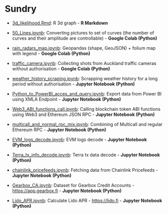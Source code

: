 # Sundry

- [3d_likelihood.Rmd](3d_likelihood.Rmd): R 3d graph  - **R Markdown**

- [50_Lines.ipynb](50_Lines.ipynb): Converting pictures to set of curves (the number of curves and their amplitude are controllable) - **Google Colab (Python)**

- [rain_radars_map.ipynb](rain_radars_map.ipynb): Geopandas (shape, GeoJSON) + folium map with legend - **Google Colab (Python)**

- [traffic_camera.ipynb](traffic_camera.ipynb): Collecting shots from Auckland traffic cameras without authorisation - **Google Colab (Python)**

- [weather_history_scraping.ipynb](weather_history_scraping.ipynb): Scrapping weather history for a long period without authorisation - **Jupyter Notebook (Python)**

- [Python_to_PowerBI_acces_and_query.ipynb](Python_to_PowerBI_acces_and_query.ipynb): Export data from Power BI using XMLA Endpoint - **Jupyter Notebook (Python)**

- [Web3_ABI_functions_call.ipynb](Web3_ABI_functions_call.ipynb): Calling blockchain token ABI functions using Web3 and Ethereum JSON RPC - **Jupyter Notebook (Python)** 

- [multicall_and_normal_rpc_mix.ipynb](multicall_and_normal_rpc_mix.ipynb): Combining of Multicall and regular Ethereum RPC - **Jupyter Notebook (Python)** 

- [EVM_logs_decode.ipynb](EVM_logs_decode.ipynb): EVM logs decode - **Jupyter Notebook (Python)** 

- [Terra_tx_info_decode.ipynb](Terra_tx_info_decode.ipynb): Terra tx data decode - **Jupyter Notebook (Python)** 

- [chainlink_pricefeeds.ipynb](chainlink_pricefeeds.ipynb): Fetching data from Chainlink Pricefeeds - **Jupyter Notebook (Python)** 

- [Gearbox_CA.ipynb](Gearbox_CA.ipynb): Dataset for Gearbox Credit Accounts - https://app.gearbox.fi - **Jupyter Notebook (Python)** 

- [Lido_APR.ipynb](Lido_APR.ipynb): Calculate Lido APR - https://lido.fi - **Jupyter Notebook (Python)** 
